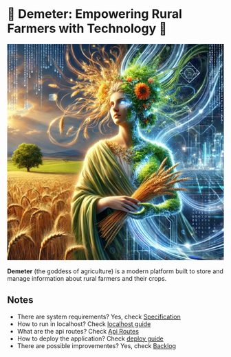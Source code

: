 # 🌾 Demeter: Empowering Rural Farmers with Technology 🤖

![Demeter Goddess of Agriculture and Technology](docs/images/demeter.webp)

**Demeter** (the goddess of agriculture) is a modern platform built to store and manage information about rural farmers and their crops.

## Notes

- There are system requirements? Yes, check [Specification](./docs/Specification.md)
- How to run in localhost? Check [localhost guide](./envs/localhost/README.md)
- What are the api routes? Check [Api Routes](./docs/api-routes.md)
- How to deploy the application? Check [deploy guide](./envs/hml/README.md)
- There are possible improvementes? Yes, check [Backlog](./docs/Backlog.md)
